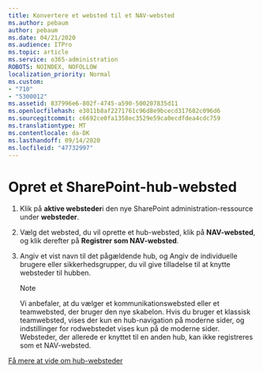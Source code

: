 ```yaml
---
title: Konvertere et websted til et NAV-websted
ms.author: pebaum
author: pebaum
ms.date: 04/21/2020
ms.audience: ITPro
ms.topic: article
ms.service: o365-administration
ROBOTS: NOINDEX, NOFOLLOW
localization_priority: Normal
ms.custom:
- "710"
- "5300012"
ms.assetid: 837996e6-802f-4745-a590-500207835d11
ms.openlocfilehash: e3011b8af2271761c96d8e9bcecd317682c096d6
ms.sourcegitcommit: c6692ce0fa1358ec3529e59ca0ecdfdea4cdc759
ms.translationtype: MT
ms.contentlocale: da-DK
ms.lasthandoff: 09/14/2020
ms.locfileid: "47732997"
---
```

# <a name="create-a-sharepoint-hub-site"></a>Opret et SharePoint-hub-websted

1. Klik på **aktive websteder**i den nye SharePoint administration-ressource under **websteder**.

2. Vælg det websted, du vil oprette et hub-websted, klik på **NAV-websted**, og klik derefter på **Registrer som NAV-websted**.

3. Angiv et vist navn til det pågældende hub, og Angiv de individuelle brugere eller sikkerhedsgrupper, du vil give tilladelse til at knytte websteder til hubben.

    > [!NOTE]
    >  Vi anbefaler, at du vælger et kommunikationswebsted eller et teamwebsted, der bruger den nye skabelon. Hvis du bruger et klassisk teamwebsted, vises der kun en hub-navigation på moderne sider, og indstillinger for rodwebstedet vises kun på de moderne sider. Websteder, der allerede er knyttet til en anden hub, kan ikke registreres som et NAV-websted.
  
[Få mere at vide om hub-websteder](https://go.microsoft.com/fwlink/?linkid=869149)
  